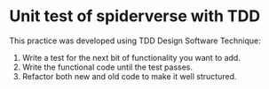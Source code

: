 # Unit test of spiderverse with TDD

This practice was developed using TDD Design Software Technique:

1. Write a test for the next bit of functionality you want to add.
2. Write the functional code until the test passes.
3. Refactor both new and old code to make it well structured.
